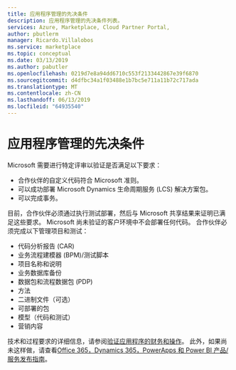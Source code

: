```yaml
---
title: 应用程序管理的先决条件
description: 应用程序管理的先决条件列表。
services: Azure, Marketplace, Cloud Partner Portal,
author: pbutlerm
manager: Ricardo.Villalobos
ms.service: marketplace
ms.topic: conceptual
ms.date: 03/13/2019
ms.author: pabutler
ms.openlocfilehash: 0219d7e8a94dd6710c553f2133442867e39f6870
ms.sourcegitcommit: d4dfbc34a1f03488e1b7bc5e711a11b72c717ada
ms.translationtype: MT
ms.contentlocale: zh-CN
ms.lasthandoff: 06/13/2019
ms.locfileid: "64935540"
---
```

# <a name="prerequisites-for-application-curation"></a>应用程序管理的先决条件

Microsoft 需要进行特定评审以验证是否满足以下要求：

- 合作伙伴的自定义代码符合 Microsoft 准则。
- 可以成功部署 Microsoft Dynamics 生命周期服务 (LCS) 解决方案包。
- 可以完成事务。

目前，合作伙伴必须通过执行测试部署，然后与 Microsoft 共享结果来证明已满足这些要求。 Microsoft 尚未验证的客户环境中不会部署任何代码。 合作伙伴必须完成以下管理项目和测试：

- 代码分析报告 (CAR)
- 业务流程建模器 (BPM)/测试脚本
- 项目名称和说明
- 业务数据库备份
- 数据包和流程数据包 (PDP)
- 方法
- 二进制文件（可选）
- 可部署的包
- 模型（代码和测试）
- 营销内容

技术和过程要求的详细信息，请参阅[验证应用程序的财务和操作](https://docs.microsoft.com/dynamics365/operations/dev-itpro/lcs-solutions/app-validation-lcs-solutions)。  此外，如果尚未这样做，请查看[Office 365，Dynamics 365，PowerApps 和 Power BI 产品/服务发布指南](../appsource-offer-publishing-guide.md)。

